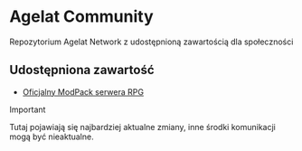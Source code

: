 # Agelat Community
Repozytorium Agelat Network z udostępnioną zawartością dla społeczności

## Udostępniona zawartość
- [Oficjalny ModPack serwera RPG](https://github.com/Mentonor/agelat-community/tree/35cb9075e1c7fbf745f0774936ef6485642f1b19/ModPack)

> [!IMPORTANT]
> Tutaj pojawiają się najbardziej aktualne zmiany, inne środki komunikacji mogą być nieaktualne.
